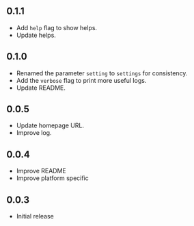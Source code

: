 ## 0.1.1

* Add `help` flag to show helps.
* Update helps.

## 0.1.0

* Renamed the parameter `setting` to `settings` for consistency.
* Add the `verbose` flag to print more useful logs.
* Update README.

## 0.0.5

* Update homepage URL.
* Improve log.

## 0.0.4

* Improve README
* Improve platform specific

## 0.0.3

* Initial release
